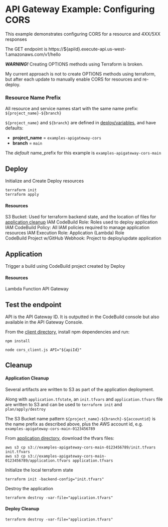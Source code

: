 # API Gateway Example: Configuring CORS

This example demonstrates configuring CORS for a resource and 4XX/5XX responses

The GET endpoint is https://${apiId}.execute-api.us-west-1.amazonaws.com/v1/hello

**_WARNING!_** Creating OPTIONS methods using Terraform is broken.

My current approach is not to create OPTIONS methods using terraform, but after each update to manually enable CORS for resources and re-deploy. 

### Resource Name Prefix
All resource and service names start with the same name prefix: `${project_name}-${branch}`

`${project_name}` and `${branch}` are defined in [deploy/variables](deploy/variables.tf), and have defaults:
- **project_name** = `examples-apigateway-cors`
- **branch** = `main`

The _default_ name_prefix for this example is `examples-apigateway-cors-main`

## Deploy 

Initialize and Create Deploy resources
```shell
terraform init
terraform apply
```

#### Resources
S3 Bucket: Used for terraform backend state, and the location of files for [application cleanup](#application-cleanup)
IAM CodeBuild Role: Roles used to deploy application
IAM CodeBuild Policy: All IAM policies required to manage application resources
IAM Execution Role: Application (Lambda) Role  
CodeBuild Project w/GitHub Webhook: Project to deploy/update application

## Application 

Trigger a build using CodeBuild project created by Deploy

#### Resources

Lambda Function
API Gateway

## Test the endpoint

API is the API Gateway ID. It is outputted in the CodeBuild console but also available in the API Gateway Console.

From the [client directory](client), install npm dependencies and run:
```shell
npm install

node cors_client.js API="${apiId}"
```

## Cleanup

#### Application Cleanup

Several artifacts are written to S3 as part of the application deployment.

Along with `application.tfstate`, an `init.tfvars` and `application.tfvars` file are written to S3 and can be used to `terraform init` and `plan/apply/destroy`

The S3 Bucket name pattern `${project_name}-${branch}-${accountid}` is the name prefix as described above, plus the AWS account id, e.g. `examples-apigateway-cors-main-0123456789`

From [application directory](application), download the tfvars files:
```shell
aws s3 cp s3://examples-apigateway-cors-main-0123456789/init.tfvars init.tfvars
aws s3 cp s3://examples-apigateway-cors-main-0123456789/application.tfvars application.tfvars
```

Initialize the local terraform state
```shell
terraform init -backend-config="init.tfvars"
```

Destroy the application
```shell
terraform destroy -var-file="application.tfvars"
```

#### Deploy Cleanup

```shell
terraform destroy -var-file="application.tfvars"
```


<!--
CORS always trips me up, both coming and going.

Coming - while developing locally it always takes some time to realize where my errors are coming from, and then even more time on how to properly set up my dev environment.

Going - once everything works in dev environment, I push to prod only to discover it breaks for the same reason. 


Fundamentally, CORS is a Client Side Javascript issue. The server tells the client whether the client is allowed to use endpoint, but still it is the client that ultimately throws the error.

CORS does NOT prevent someone from calling the endpoint. Authorization is required to do that.

## Development vs Production
For VueJS, I take several steps to ste things up to work in both development AND production:

1. Set up a proxy to spoof the endpoint:

    vue.config.js 
    ```javascript
    const { defineConfig } = require('@vue/cli-service')
    module.exports = defineConfig({
        transpileDependencies: true,
        devServer: {
            proxy: 'https://api.j2clark.info'
        }
    })
    ```

    so what is going on here?

    In .vue.development, we are using http://localhost:8082 (assuming we run on port 8082 locally, and we want to use localhost instead of IP)
    
    The proxy knows we are serving http://localhost:8082 and replaces it with the value of devServer.proxy
    
    This fools the browser into thinking we have satisfied CORS? This part I am not clear on.

2. Use env parameters to control which endpoint to use for each environment 

    create 2 files, .env.development and .env.production:
    
    .env.production
    ```text
    VUE_APP_API_URL=https://api.j2clark.info
    ```
    
    .env.development
    ```text
    VUE_APP_API_URL=http://localhost:8082
    ```

3. Use environment variables to dynamically generate the url:

    ```javascript
    import axios from 'axios';
    
    this.greeting = ''
    this.error = ''
    
    const url = process.env.VUE_APP_API_URL
    console.profile('url: ' + url)
    // console.log('FETCH...')
    axios.get(url + '/hello', {
        headers: {
            "Content-type": "application/json",
        }
    }).then(response => {
        this.greeting = response.data.body
    }).catch(err => {
        this.error = err.message;
    });
    ```

## Destroying Application

```shell
cd code/terraform
aws s3 cp s3://terraform-examples-aws-apigateway/terraform-examples-aws-apigateway-cors-main/init.tfvars init.tfvars
aws s3 cp s3://terraform-examples-aws-apigateway/terraform-examples-aws-apigateway-cors-main/application.tfvars application.tfvars
terraform init -backend-config="init.tfvars" 
terraform destroy -var-file="application.tfvars"
```
-->